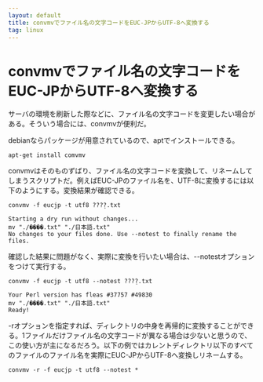 ```yaml
---
layout: default
title: convmvでファイル名の文字コードをEUC-JPからUTF-8へ変換する
tag: linux
---
```


# convmvでファイル名の文字コードをEUC-JPからUTF-8へ変換する

サーバの環境を刷新した際などに、ファイル名の文字コードを変更したい場合がある。そういう場合には、convmvが便利だ。

debianならパッケージが用意されているので、aptでインストールできる。

    apt-get install comvmv

convmvはそのものずばり、ファイル名の文字コードを変換して、リネームしてしまうスクリプトだ。例えばEUC-JPのファイル名を、UTF-8に変換するには以下のようにする。変換結果が確認できる。

    convmv -f eucjp -t utf8 ???ܸ?.txt

    Starting a dry run without changes...
    mv "./����.txt" "./日本語.txt"
    No changes to your files done. Use --notest to finally rename the files.

確認した結果に問題がなく、実際に変換を行いたい場合は、--notestオプションをつけて実行する。

    convmv -f eucjp -t utf8 --notest ???ܸ?.txt

    Your Perl version has fleas #37757 #49830 
    mv "./����.txt" "./日本語.txt"
    Ready!

-rオプションを指定すれば、ディレクトリの中身を再帰的に変換することができる。1ファイルだけファイル名の文字コードが異なる場合は少ないと思うので、この使い方が主になるだろう。以下の例ではカレントディレクトリ以下のすべてのファイルのファイル名を実際にEUC-JPからUTF-8へ変換しリネームする。

    convmv -r -f eucjp -t utf8 --notest *
